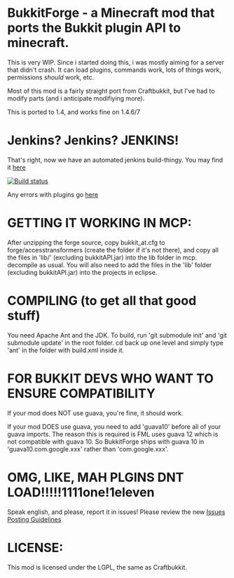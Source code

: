 BukkitForge - a Minecraft mod that ports the Bukkit plugin API to minecraft.
===================================

 
This is very WIP. Since i started doing this, i was mostly aiming for a server that didn't crash.
It can load plugins, commands work, lots of things work, permissions *should* work, etc.

Most of this mod is a fairly straight port from Craftbukkit, but I've had to modify parts
(and i anticipate modifiying more).

This is ported to 1.4, and works fine on 1.4.6/7


Jenkins? Jenkins? JENKINS!
==========================

That's right, now we have an automated jenkins build-thingy.
You may find it [here](http://build.technicpack.net/job/BukkitForge)

[![Build status](http://build.technicpack.net/job/BukkitForge/badge/icon)](http://build.technicpack.net/job/BukkitForge/)

Any errors with plugins go [here](https://github.com/Bukkit-Forge-Plugins/Bukkit-Forge-Plugin-Errors)

GETTING IT WORKING IN MCP:
=========================
 
After unzipping the forge source, copy bukkit\_at.cfg to forge/accesstransformers (create the folder if it's not there), and copy
all the files in 'lib/' (excluding bukkitAPI.jar) into the lib folder in mcp.
decompile as usual. 
You will also need to add the files in the 'lib' folder (excluding bukkitAPI.jar) into the projects in eclipse.

COMPILING (to get all that good stuff)
=======================

You need Apache Ant and the JDK. To build, run 'git submodule init' and 'git submodule update' in the root folder.
cd back up one level and simply type 'ant' in the folder with build.xml inside it.

FOR BUKKIT DEVS WHO WANT TO ENSURE COMPATIBILITY
===============================================

If your mod does NOT use guava, you're fine, it should work.

If your mod DOES use guava, you need to add 'guava10' before all of your guava imports.
The reason this is required is FML uses guava 12 which is not compatible with guava 10.
So BukkitForge ships with guava 10 in 'guava10.com.google.xxx' rather than 'com.google.xxx'.

OMG, LIKE, MAH PLGINS DNT LOAD!!!!!1111one!1eleven
==========================================

Speak english, and please, report it in issues!
Please review the new [Issues Posting Guidelines](https://github.com/keepcalm/BukkitForge/wiki/Issue-Posting-Guidelines)

LICENSE:
========
 
This mod is licensed under the LGPL, the same as Craftbukkit.
 
